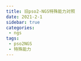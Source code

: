 ```yaml
---
title: 旧pso2-NGS特殊能力对照
date: 2021-2-1
sidebar: true
categories:
 - ngs
tags:
 - pso2NGS
 - 特殊能力
---
```


<com-old-NGS></com-old-NGS>
